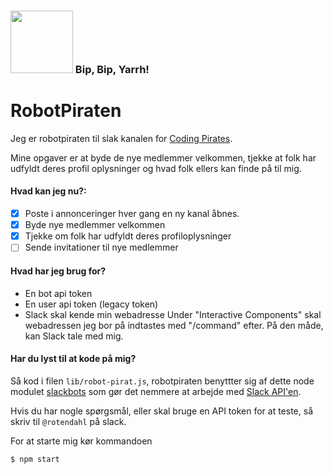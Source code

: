 <h3><img src="avatar.png"/ width="100px"> Bip, Bip, Yarrh! </h3>

# RobotPiraten
Jeg er robotpiraten til slak kanalen for [Coding Pirates](codingpirates.dk).

Mine opgaver er at byde de nye medlemmer velkommen, tjekke at folk har udfyldt
deres profil oplysninger og hvad folk ellers kan finde på til mig.


#### Hvad kan jeg nu?:
- [x] Poste i annonceringer hver gang en ny kanal åbnes.
- [x] Byde nye medlemmer velkommen
- [x] Tjekke om folk har udfyldt deres profiloplysninger
- [ ] Sende invitationer til nye medlemmer

#### Hvad har jeg brug for?
- En bot api token
- En user api token (legacy token)
- Slack skal kende min webadresse
Under "Interactive Components" skal webadressen jeg bor på indtastes med "/command" efter.
På den måde, kan Slack tale med mig.

#### Har du lyst til at kode på mig?
Så kod i filen `lib/robot-pirat.js`, robotpiraten benyttter sig af dette
node modulet [slackbots](https://www.npmjs.com/package/slackbots) som gør det
nemmere at arbejde med [Slack API'en](https://api.slack.com/rtm).

Hvis du har nogle spørgsmål, eller skal bruge en API token for at teste, så
skriv til `@rotendahl` på slack.

For at starte mig kør kommandoen

```bash
$ npm start
```
